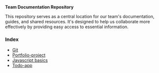 **Team Documentation Repository**

This repository serves as a central location for our team's documentation, guides, and shared resources. 
It's designed to help us collaborate more effectively by providing easy access to essential information.

### Index
- [Git](/guide-for-concepts/github.md)
- [Portfolio-project](/guide-for-tasks/portfolio-project.md)
- [Javascript basics](/guide-for-concepts/javascript-basics.md)
- [Todo-app](/guide-for-tasks/todo-app.md)
